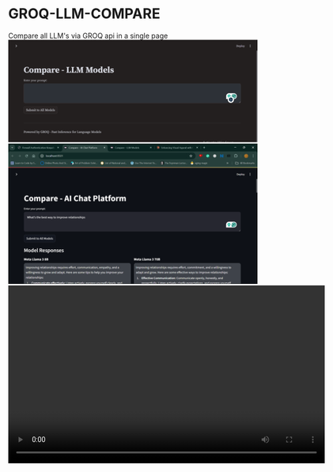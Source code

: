 # GROQ-LLM-COMPARE
Compare all LLM's via GROQ api in a single page 
![demo1](demo2.png)
![demo2](demo1.png)
<video width="640" height="360" controls>
  <source src="demo.mp4">
  Your browser does not support the video tag.
</video>
